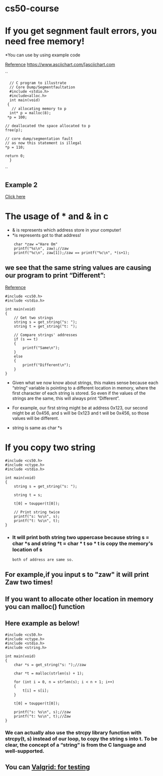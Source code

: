 # cs50-course
# If you get segnment fault errors, you need free memory!
*You can use by using example code 

[Reference](https://www.geeksforgeeks.org/core-dump-segmentation-fault-c-cpp/)
https://www.asciichart.com/[asciichart.com

 ``
 
      // C program to illustrate 
      // Core Dump/Segmentfaultation
      #include <stdio.h> 
      #include<alloc.h> 
      int main(void) 
     { 
	   // allocating memory to p 
      int* p = malloc(8); 
     *p = 100; 
	
	// deallocated the space allocated to p 
	free(p); 
	
	// core dump/segmentation fault 
	// as now this statement is illegal 
	*p = 110; 
	
	return 0; 
      } 
``
## Example 2
[Click here](https://github.com/hareom284/cs50-course/blob/master/src2/Assignments/caesar.c)
# The usage of * and & in c
* & is represents which address store in your computer!
* *is represents got to that address!
```
    char *zaw ="Hare Om"
    printf("%s\n", zaw);//zaw
    printf("%c\n", zaw[1]);/zaw == printf("%c\n", *(s+1);
```
## we see that the same string values are causing our program to print “Different”:
[Reference](https://cs50.harvard.edu/summer/2020/notes/4/)
```
#include <cs50.h>
#include <stdio.h>

int main(void)
{
    // Get two strings
    string s = get_string("s: ");
    string t = get_string("t: ");

    // Compare strings' addresses
    if (s == t)
    {
        printf("Same\n");
    }
    else
    {
        printf("Different\n");
    }
}

```
* Given what we now know about strings, this makes sense because each “string” variable is pointing to a different location in memory, where the first character     of each string is stored. So even if the values of the strings are the same, this will always print “Different”.

* For example, our first string might be at address 0x123, our second might be at 0x456, and s will be 0x123 and t will be 0x456, so those values will be           different.
* string is same as char *s 
# If you copy two string
```
#include <cs50.h>
#include <ctype.h>
#include <stdio.h>

int main(void)
{
    string s = get_string("s: ");

    string t = s;

    t[0] = toupper(t[0]);

    // Print string twice
    printf("s: %s\n", s);
    printf("t: %s\n", t);
}
```
* ### It will print both string two uppercase because string s = char *s and string *t = char * t so * t is copy the memory's location of s
      both of address are same so.
  
## For example,if you input s to "zaw" it will print Zaw two times! 
## If you want to allocate other location in memory you can malloc() function
## Here example as below!
```
#include <cs50.h>
#include <ctype.h>
#include <stdio.h>
#include <string.h>

int main(void)
{
    char *s = get_string("s: ");//zaw

    char *t = malloc(strlen(s) + 1);

    for (int i = 0, n = strlen(s); i < n + 1; i++)
    {
        t[i] = s[i];
    }

    t[0] = toupper(t[0]);

    printf("s: %s\n", s);//zaw
    printf("t: %s\n", t);//Zaw
}
``` 
### We can actually also use the strcpy library function with strcpy(t, s) instead of our loop, to copy the string s into t. To be clear, the concept of a “string” is from the C language and well-supported.
## You can <span style="color:orange;"> [Valgrid: for testing](https://www.valgrind.org/docs/manual/quick-start.html#quick-start.prepare) </span>

